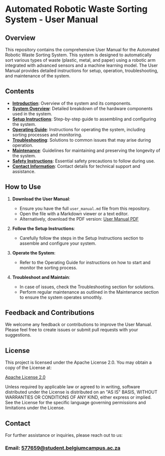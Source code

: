 # Automated Robotic Waste Sorting System - User Manual

## Overview

This repository contains the comprehensive User Manual for the Automated Robotic Waste Sorting System. This system is designed to automatically sort various types of waste (plastic, metal, and paper) using a robotic arm integrated with advanced sensors and a machine learning model. The User Manual provides detailed instructions for setup, operation, troubleshooting, and maintenance of the system.

## Contents

- **[Introduction](#introduction)**: Overview of the system and its components.
- **[System Overview](#system-overview)**: Detailed breakdown of the hardware components used in the system.
- **[Setup Instructions](#setup-instructions)**: Step-by-step guide to assembling and configuring the system.
- **[Operating Guide](#operating-guide)**: Instructions for operating the system, including sorting processes and monitoring.
- **[Troubleshooting](#troubleshooting)**: Solutions to common issues that may arise during operation.
- **[Maintenance](#maintenance)**: Guidelines for maintaining and preserving the longevity of the system.
- **[Safety Instructions](#safety-instructions)**: Essential safety precautions to follow during use.
- **[Contact Information](#contact-information)**: Contact details for technical support and assistance.

## How to Use

1. **Download the User Manual**: 
   - Ensure you have the full `user_manual.md` file from this repository.
   - Open the file with a Markdown viewer or a text editor.
   - Alternatively, download the PDF version: [User Manual PDF](docs/user_manual/user_manual.pdf)

2. **Follow the Setup Instructions**:
   - Carefully follow the steps in the Setup Instructions section to assemble and configure your system.

3. **Operate the System**:
   - Refer to the Operating Guide for instructions on how to start and monitor the sorting process.

4. **Troubleshoot and Maintain**:
   - In case of issues, check the Troubleshooting section for solutions.
   - Perform regular maintenance as outlined in the Maintenance section to ensure the system operates smoothly.

## Feedback and Contributions

We welcome any feedback or contributions to improve the User Manual. Please feel free to create issues or submit pull requests with your suggestions.

## License

This project is licensed under the Apache License 2.0. You may obtain a copy of the License at:

[Apache License 2.0](http://www.apache.org/licenses/LICENSE-2.0)

Unless required by applicable law or agreed to in writing, software distributed under the License is distributed on an "AS IS" BASIS, WITHOUT WARRANTIES OR CONDITIONS OF ANY KIND, either express or implied. See the License for the specific language governing permissions and limitations under the License.

## Contact

For further assistance or inquiries, please reach out to us:
### Email: 577659@student.belgiumcampus.ac.za